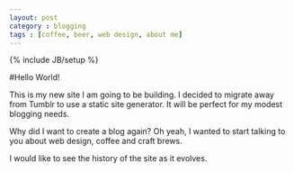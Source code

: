 ```yaml
---
layout: post
category : blogging
tags : [coffee, beer, web design, about me]
---
```

{% include JB/setup %}

#Hello World!

This is my new site I am going to be building. I decided to migrate away from Tumblr to use a static site generator. It will be perfect for my modest blogging needs. 

Why did I want to create a blog again? Oh yeah, I wanted to start talking to you about  web design, coffee and craft brews. 

I would like to see the history of the site as it evolves. 